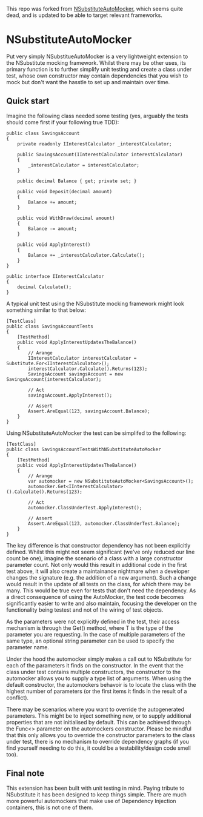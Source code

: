 This repo was forked from [NSubstituteAutoMocker](https://github.com/kevin-mcmanus/NSubstituteAutoMocker), which seems quite dead, and is updated to be able to target relevant frameworks.

NSubstituteAutoMocker
=====================

Put very simply NSubstitueAutoMocker is a very lightweight extension to the NSubstitute mocking framework.  Whilst there may be other uses, its primary function is to further simplify unit testing and create a class under test, whose own constructor may contain dependencies that you wish to mock but don't want the hasstle to set up and maintain over time.

Quick start
-----------

Imagine the following class needed some testing (yes, arguably the tests should come first if your following true TDD):


    public class SavingsAccount
    {
        private readonly IInterestCalculator _interestCalculator;

        public SavingsAccount(IInterestCalculator interestCalculator)
        {
            _interestCalculator = interestCalculator;
        }

        public decimal Balance { get; private set; }
        
        public void Deposit(decimal amount)
        {
            Balance += amount;
        }

        public void WithDraw(decimal amount)
        {
            Balance -= amount;
        }

        public void ApplyInterest()
        {
            Balance += _interestCalculator.Calculate();
        }
    }

    public interface IInterestCalculator
    {
        decimal Calculate();
    }


A typical unit test using the NSubstitute mocking framework might look something similar to that below:

    [TestClass]
    public class SavingsAccountTests
    {
        [TestMethod]
        public void ApplyInterestUpdatesTheBalance()
        {
            // Arange
            IInterestCalculator interestCalculator = Substitute.For<IInterestCalculator>();
            interestCalculator.Calculate().Returns(123);
            SavingsAccount savingsAccount = new SavingsAccount(interestCalculator);

            // Act
            savingsAccount.ApplyInterest();

            // Assert
            Assert.AreEqual(123, savingsAccount.Balance);
        }
    }

Using NSubstituteAutoMocker the test can be simplifed to the following:

    [TestClass]
    public class SavingsAccountTestsWithNSubstituteAutoMocker
    {
        [TestMethod]
        public void ApplyInterestUpdatesTheBalance()
        {
            // Arange
            var automocker = new NSubstituteAutoMocker<SavingsAccount>();
            automocker.Get<IInterestCalculator>().Calculate().Returns(123);

            // Act
            automocker.ClassUnderTest.ApplyInterest();

            // Assert
            Assert.AreEqual(123, automocker.ClassUnderTest.Balance);
        }
    }

The key difference is that constructor dependency has not been explicitly defined.  Whilst this might not seem significant (we've only reduced our line count be one), imagine the scenario of a class with a large constructor parameter count.  Not only would this result in additional code in the first test above, it will also create a maintainance nightmare when a developer changes the signature (e.g. the addition of a new argument).  Such a change would result in the update of all tests on the class, for which there may be many.  This would be true even for tests that don't need the dependency.  As a direct consequence of using the AutoMocker, the test code becomes significantly easier to write and also maintain, focusing the developer on the functionality being testest and not of the wiring of test objects.

As the parameters were not explicitly defined in the test, their access mechanism is through the Get<T>() method, where T is the type of the parameter you are requesting.  In the case of multiple parameters of the same type, an optional string parameter can be used to specify the parameter name.

Under the hood the automocker simply makes a call out to NSubstitute for each of the parameters it finds on the constructor.  In the event that the class under test contains multiple constructors, the constructor to the automocker allows you to supply a type list of arguments.  When using the default constructor, the automockers behavoir is to locate the class with the highest number of parameters (or the first items it finds in the result of a conflict).

There may be scenarios where you want to override the autogenerated parameters.  This might be to inject something new, or to supply additional properties that are not initialised by default.  This can be achieved through the Func<> parameter on the automockers constructor.  Please be mindful that this only allows you to override the constructor parameters to the class under test, there is no mechanism to override dependency graphs (if you find yourself needing to do this, it could be a testability/design code smell too).


Final note
----------

This extension has been built with unit testing in mind.  Paying tribute to NSubstitute it has been designed to keep things simple.  There are much more powerful automockers that make use of Dependency Injection containers, this is not one of them.
